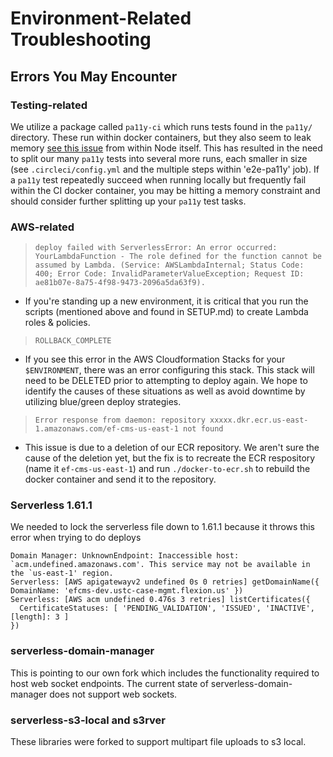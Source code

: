 # Environment-Related Troubleshooting

## Errors You May Encounter
### Testing-related
We utilize a package called `pa11y-ci` which runs tests found in the `pa11y/` directory.  These run within docker containers, but they also seem to leak memory [see this issue](https://github.com/nodejs/docker-node/issues/1096) from within Node itself.  This has resulted in the need to split our many `pa11y` tests into several more runs, each smaller in size (see `.circleci/config.yml` and the multiple steps within 'e2e-pa11y' job).  If a `pa11y` test repeatedly succeed when running locally but frequently fail within the CI docker container, you may be hitting a memory constraint and should consider further splitting up your `pa11y` test tasks.

### AWS-related 
> ```deploy failed with ServerlessError: An error occurred: YourLambdaFunction - The role defined for the function cannot be assumed by Lambda. (Service: AWSLambdaInternal; Status Code: 400; Error Code: InvalidParameterValueException; Request ID: ae81b07e-8a75-4f98-9473-2096a5da63f9).```
* If you're standing up a new environment, it is critical that you run the scripts (mentioned above and found in SETUP.md) to create Lambda roles & policies.
> ``` ROLLBACK_COMPLETE ```
* If you see this error in the AWS Cloudformation Stacks for your `$ENVIRONMENT`, there was an error configuring this stack. This stack will need to be DELETED prior to attempting to deploy again.  We hope to identify the causes of these situations as well as avoid downtime by utilizing blue/green deploy strategies.

> ```Error response from daemon: repository xxxxx.dkr.ecr.us-east-1.amazonaws.com/ef-cms-us-east-1 not found```
* This issue is due to a deletion of our ECR repository. We aren't sure the cause of the deletion yet, but the fix is to recreate the ECR respository (name it `ef-cms-us-east-1`) and run `./docker-to-ecr.sh` to rebuild the docker container and send it to the repository.

### Serverless 1.61.1

We needed to lock the serverless file down to 1.61.1 because it throws this error when trying to do deploys

```
Domain Manager: UnknownEndpoint: Inaccessible host: `acm.undefined.amazonaws.com'. This service may not be available in the `us-east-1' region.
Serverless: [AWS apigatewayv2 undefined 0s 0 retries] getDomainName({ DomainName: 'efcms-dev.ustc-case-mgmt.flexion.us' })
Serverless: [AWS acm undefined 0.476s 3 retries] listCertificates({
  CertificateStatuses: [ 'PENDING_VALIDATION', 'ISSUED', 'INACTIVE', [length]: 3 ]
})
```

### serverless-domain-manager

This is pointing to our own fork which includes the functionality required to host web socket endpoints.  The current state of serverless-domain-manager does not support web sockets.


### serverless-s3-local and s3rver

These libraries were forked to support multipart file uploads to s3 local.